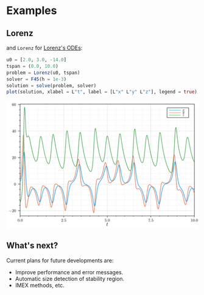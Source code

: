 # Examples

## Lorenz

and `Lorenz` for [Lorenz's ODEs](https://en.wikipedia.org/wiki/Lorenz_system):

```julia
u0 = [2.0, 3.0, -14.0]
tspan = (0.0, 10.0)
problem = Lorenz(u0, tspan)
solver = F45(h = 1e-3)
solution = solve(problem, solver)
plot(solution, xlabel = L"t", label = [L"x" L"y" L"z"], legend = true)
```

![svg](imgs/lorenz.svg)

## What's next?

Current plans for future developments are:

- Improve performance and error messages.
- Automatic size detection of stability region.
- IMEX methods, etc.
